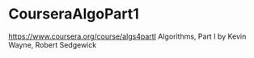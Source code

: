 # CourseraAlgoPart1
https://www.coursera.org/course/algs4partI 
Algorithms, Part I by Kevin Wayne, Robert Sedgewick
